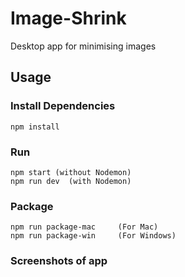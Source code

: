 # Image-Shrink
Desktop app for minimising images

## Usage

### Install Dependencies

```
npm install
```

### Run

```
npm start (without Nodemon)
npm run dev  (with Nodemon)
```

### Package

```
npm run package-mac     (For Mac)
npm run package-win     (For Windows)
```

### Screenshots of app
